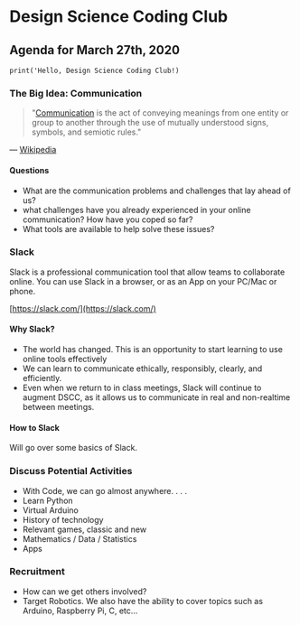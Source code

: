 # Design Science Coding Club

## Agenda for March 27th, 2020

```python3
print('Hello, Design Science Coding Club!)
```

### The Big Idea: Communication

> "[Communication](https://en.wikipedia.org/wiki/Communication) is the act of conveying meanings from one entity or group to another through the use of mutually understood signs, symbols, and semiotic rules."

— [Wikipedia](https://en.wikipedia.org/wiki/Communication)

#### Questions

- What are the communication problems and challenges that lay ahead of us?
- what challenges have you already experienced in your online communication? How have you coped so far?
- What tools are available to help solve these issues?

### Slack

Slack is a professional communication tool that allow  teams to collaborate online. You can use Slack in a browser, or as an App on your PC/Mac or phone.

[https://slack.com/](https://slack.com/)

#### Why Slack?

- The world has changed. This is an opportunity to start learning to use online tools effectively
- We can learn to communicate ethically, responsibly, clearly, and efficiently.
- Even when we return to in class meetings, Slack will continue to augment DSCC, as it allows us to communicate in real and non-realtime between meetings.

#### How to Slack

Will go over some basics of Slack.

### Discuss Potential Activities
- With Code, we can go almost anywhere. . . .
- Learn Python
- Virtual Arduino
- History of technology
- Relevant games, classic and new
- Mathematics / Data / Statistics
- Apps

### Recruitment

- How can we get others involved?
- Target Robotics. We also have the ability to cover topics such as Arduino, Raspberry Pi, C, etc...
